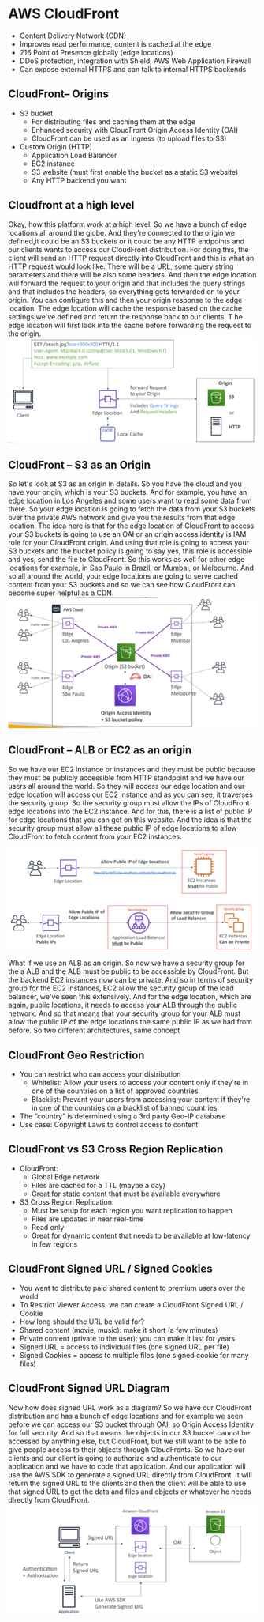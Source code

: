 # AWS CloudFront
* Content Delivery Network (CDN)
* Improves read performance, content is cached at the edge
* 216 Point of Presence globally (edge locations)
* DDoS protection, integration with Shield, AWS Web Application Firewall
* Can expose external HTTPS and can talk to internal HTTPS backends
## CloudFront– Origins
* S3 bucket 
  * For distributing files and caching them at the edge 
  * Enhanced security with CloudFront Origin Access Identity (OAI) 
  * CloudFront can be used as an ingress (to upload files to S3)
* Custom Origin (HTTP) 
  * Application Load Balancer 
  * EC2 instance 
  * S3 website (must first enable the bucket as a static S3 website) 
  * Any HTTP backend you want
 ## Cloudfront at a high level
 Okay, how this platform work at a high level. So we have a bunch of edge locations all around the globe.
And they're connected to the origin we defined,it could be an S3 buckets or it could be any HTTP endpoints
and our clients wants to access our CloudFront distribution. For doing this, the client will send an HTTP request directly into CloudFront and this is what an HTTP request would look like. There will be a URL, some query string parameters and there will be also some headers. And then the edge location will forward the request to your origin and that includes the query strings and that includes the headers, so everything gets forwarded on to your origin. You can configure this and then your origin response to the edge location. The edge location will cache the response based on the cache settings we've defined and return the response back to our clients. T he edge location will first look into the cache before forwarding the request to the origin.  
![CLOUDFRONT-EDGES](/images/CLOUDFRONT-EDGES.PNG "CLOUDFRONT-EDGES")
## CloudFront – S3 as an Origin
So let's look at S3 as an origin in details. So you have the cloud and you have your origin,
which is your S3 buckets. And for example, you have an edge location in Los Angeles and some users want to read some data from there. So your edge location is going to fetch the data from your S3 buckets over the private AWS network and give you the results from that edge location. The idea here is that for the edge location of CloudFront to access your S3 buckets is going to use an OAI or an origin access identity is IAM role for your CloudFront origin. And using that role is going to access your S3 buckets and the bucket policy is going to say yes, this role is accessible and yes, send the file to CloudFront. So this works as well for other edge locations for example, in Sao Paulo in Brazil, or Mumbai, or Melbourne. And so all around the world, your edge locations are going to serve cached content from your S3 buckets and so we can see how CloudFront can become super helpful as a CDN.
![S3-ORIGIN](/images/S3-ORIGIN.PNG "S3-ORIGIN")
## CloudFront – ALB or EC2 as an origin
So we have our EC2 instance or instances and they must be public because they must be publicly accessible from HTTP standpoint and we have our users all around the world. So they will access our edge location
and our edge location will access our EC2 instance and as you can see, it traverses the security group.
So the security group must allow the IPs of CloudFront edge locations into the EC2 instance. And for this, there is a list of public IP for edge locations that you can get on this website. And the idea is that the security group must allow all these public IP of edge locations to allow CloudFront to fetch content from your EC2 instances.

![ALB-EC2-ORIGIN](/images/ALB-EC2-ORIGIN.PNG "ALB-EC2-ORIGIN")

What if we use an ALB as an origin. So now we have a security group for the a ALB and the ALB must be public to be accessible by CloudFront. But the backend EC2 instances now can be private. And so in terms of security group for the EC2 instances, EC2 allow the security group of the load balancer, we've seen this extensively. And for the edge location, which are again, public locations, it needs to access your ALB through the public network. And so that means that your security group for your ALB must allow the public IP of the edge locations the same public IP as we had from before. So two different architectures, same concept
## CloudFront Geo Restriction
* You can restrict who can access your distribution
  * Whitelist: Allow your users to access your content only if they're in one of the countries on a list of approved countries.
  * Blacklist: Prevent your users from accessing your content if they're in one of the countries on a blacklist of banned countries.
* The “country” is determined using a 3rd party Geo-IP database
* Use case: Copyright Laws to control access to content
## CloudFront vs S3 Cross Region Replication
* CloudFront:
  * Global Edge network
  * Files are cached for a TTL (maybe a day)
  * Great for static content that must be available everywhere
* S3 Cross Region Replication:
  * Must be setup for each region you want replication to happen
  * Files are updated in near real-time
  * Read only
  * Great for dynamic content that needs to be available at low-latency in few regions
 ## CloudFront Signed URL / Signed Cookies
 * You want to distribute paid shared content to premium users over the world
 * To Restrict Viewer Access, we can create a CloudFront Signed URL / Cookie
 * How long should the URL be valid for?
 * Shared content (movie, music): make it short (a few minutes)
 * Private content (private to the user): you can make it last for years
 * Signed URL = access to individual files (one signed URL per file)
 * Signed Cookies = access to multiple files (one signed cookie for many files)
## CloudFront Signed URL Diagram 
Now how does signed URL work as a diagram?
So we have our CloudFront distribution and has a bunch of edge locations and for example we seen before we can access our S3 bucket through OAI, so Origin Access Identity for full security. And so that means the objects in our S3 bucket cannot be accessed by anything else, but CloudFront, but we still want to be able to give people access to their objects through CloudFronts. So we have our clients and our client is going
to authorize and authenticate to our application and we have to code that application. And our application will use the AWS SDK to generate a signed URL directly from CloudFront. It will return the signed URL to the clients and then the client will be able to use that signed URL to get the data and files and objects or whatever he needs directly from CloudFront.
![CLOUDFRONT-SIGNED-URL](/images/CLOUDFRONT-SIGNED-URL.PNG "CLOUDFRONT-SIGNED-URL")













